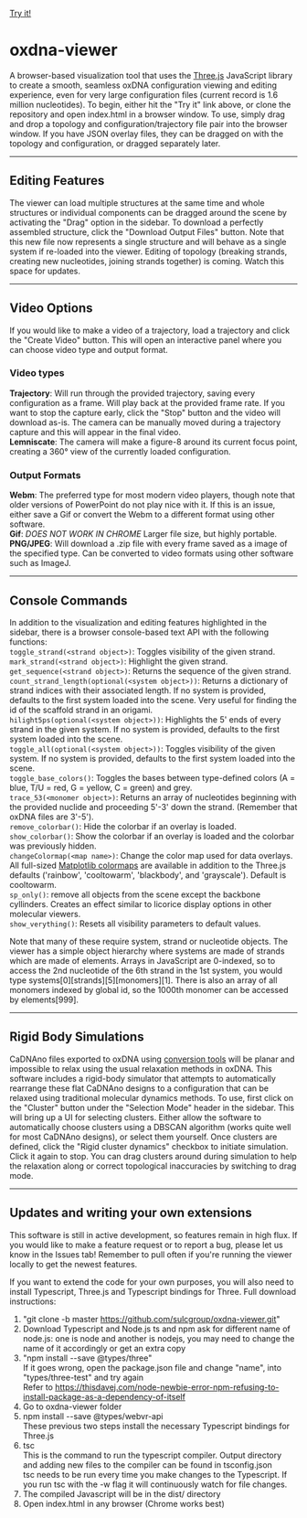 [Try it!](https://sulcgroup.github.io/oxdna-viewer/)

# oxdna-viewer

A browser-based visualization tool that uses the [Three.js](https://threejs.org/) JavaScript library to create a smooth, seamless oxDNA configuration viewing and editing experience, even for very large configuration files (current record is 1.6 million nucleotides). To begin, either hit the "Try it" link above, or clone the repository and open index.html in a browser window. To use, simply drag and drop a topology and configuration/trajectory file pair into the browser window. If you have JSON overlay files, they can be dragged on with the topology and configuration, or dragged separately later. 

---

## Editing Features  
The viewer can load multiple structures at the same time and whole structures or individual components can be dragged around the scene by activating the "Drag" option in the sidebar.  To download a perfectly assembled structure, click the "Download Output Files" button.  Note that this new file now represents a single structure and will behave as a single system if re-loaded into the viewer.  Editing of topology (breaking strands, creating new nucleotides, joining strands together) is coming.  Watch this space for updates.

---

## Video Options  
If you would like to make a video of a trajectory, load a trajectory and click the "Create Video" button.  This will open an interactive panel where you can choose video type and output format.  

### Video types  
**Trajectory**: Will run through the provided trajectory, saving every configuration as a frame.  Will play back at the provided frame rate.  If you want to stop the capture early, click the "Stop" button and the video will download as-is.  The camera can be manually moved during a trajectory capture and this will appear in the final video.  
**Lemniscate**: The camera will make a figure-8 around its current focus point, creating a 360° view of the currently loaded configuration.

### Output Formats
**Webm**: The preferred type for most modern video players, though note that older versions of PowerPoint do not play nice with it. If this is an issue, either save a Gif or convert the Webm to a different format using other software.  
**Gif**: *DOES NOT WORK IN CHROME* Larger file size, but highly portable.  
**PNG/JPEG**: Will download a .zip file with every frame saved as a image of the specified type.  Can be converted to video formats using other software such as ImageJ.

---

## Console Commands
In addition to the visualization and editing features highlighted in the sidebar, there is a browser console-based text API with the following functions:  
`toggle_strand(<strand object>)`: Toggles visibility of the given strand.  
`mark_strand(<strand object>)`: Highlight the given strand.  
`get_sequence(<strand object>)`: Returns the sequence of the given strand.  
`count_strand_length(optional(<system object>))`: Returns a dictionary of strand indices with their associated length. If no system is provided, defaults to the first system loaded into the scene.  Very useful for finding the id of the scaffold strand in an origami.  
`hilight5ps(optional(<system object>))`: Highlights the 5' ends of every strand in the given system. If no system is provided, defaults to the first system loaded into the scene.  
`toggle_all(optional(<system object>))`: Toggles visibility of the given system. If no system is provided, defaults to the first system loaded into the scene.  
`toggle_base_colors()`: Toggles the bases between type-defined colors (A = blue, T/U = red, G = yellow, C = green) and grey.  
`trace_53(<monomer object>)`: Returns an array of nucleotides beginning with the provided nuclide and proceeding 5'-3' down the strand. (Remember that oxDNA files are 3'-5').  
`remove_colorbar()`: Hide the colorbar if an overlay is loaded.  
`show_colorbar()`: Show the colorbar if an overlay is loaded and the colorbar was previously hidden.  
`changeColormap(<map name>)`: Change the color map used for data overlays. All full-sized [Matplotlib colormaps](https://matplotlib.org/3.1.1/gallery/color/colormap_reference.html) are available in addition to the Three.js defaults ('rainbow', 'cooltowarm', 'blackbody', and 'grayscale').  Default is cooltowarm.  
`sp_only()`: remove all objects from the scene except the backbone cyllinders.  Creates an effect similar to licorice display options in other molecular viewers.  
`show_verything()`: Resets all visibility parameters to default values.  

Note that many of these require system, strand or nucleotide objects. The viewer has a simple object hierarchy where systems are made of strands which are made of elements.  Arrays in JavaScript are 0-indexed, so to access the 2nd nucleotide of the 6th strand in the 1st system, you would type systems[0][strands][5][monomers][1].  There is also an array of all monomers indexed by global id, so the 1000th monomer can be accessed by elements[999].

---

## Rigid Body Simulations  
CaDNAno files exported to oxDNA using [conversion tools](http://tacoxdna.sissa.it/) will be planar and impossible to relax using the usual relaxation methods in oxDNA. This software includes a rigid-body simulator that attempts to automatically rearrange these flat CaDNAno designs to a configuration that can be relaxed using traditional molecular dynamics methods. To use, first click on the "Cluster" button under the "Selection Mode" header in the sidebar. This will bring up a UI for selecting clusters. Either allow the software to automatically choose clusters using a DBSCAN algorithm (works quite well for most CaDNAno designs), or select them yourself. Once clusters are defined, click the "Rigid cluster dynamics" checkbox to initiate simulation.  Click it again to stop.  You can drag clusters around during simulation to help the relaxation along or correct topological inaccuracies by switching to drag mode.

---

## Updates and writing your own extensions
This software is still in active development, so features remain in high flux.  If you would like to make a feature request or to report a bug, please let us know in the Issues tab!  Remember to pull often if you're running the viewer locally to get the newest features.

If you want to extend the code for your own purposes, you will also need to install Typescript, Three.js and Typescript bindings for Three.  Full download instructions:

1) "git clone -b master https://github.com/sulcgroup/oxdna-viewer.git"  
2) Download Typescript and Node.js 
   ts and npm ask for different name of node.js: one is node and another is nodejs, you may need to change the name of it accordingly or get an extra copy  
3) "npm install --save @types/three"  
   If it goes wrong, open the package.json file and change "name", into "types/three-test" and try again  
   Refer to https://thisdavej.com/node-newbie-error-npm-refusing-to-install-package-as-a-dependency-of-itself  
4) Go to oxdna-viewer folder  
5) npm install --save @types/webvr-api  
   These previous two steps install the necessary Typescript bindings for Three.js  
6) tsc  
   This is the command to run the typescript compiler.  Output directory and adding new files to the compiler can be found in tsconfig.json  
   tsc needs to be run every time you make changes to the Typescript.  If you run tsc with the -w flag it will continuously watch for file changes.  
7) The compiled Javascript will be in the dist/ directory  
8) Open index.html in any browser (Chrome works best)
